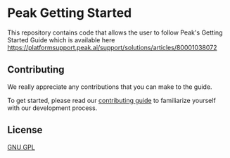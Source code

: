 # Peak Getting Started

This repository contains code that allows the user to follow Peak's Getting Started Guide which is available here https://platformsupport.peak.ai/support/solutions/articles/80001038072


## Contributing
We really appreciate any contributions that you can make to the guide. <P>To get started, please read our [contributing guide](./CONTRIBUTING.md) to familiarize yourself with our development process.

## License
[GNU GPL](https://opensource.org/licenses/GPL-3.0)
